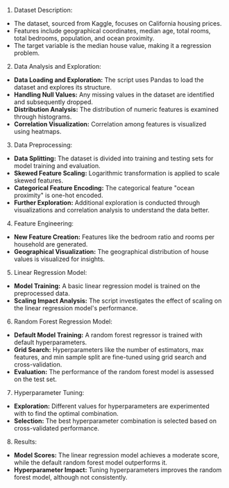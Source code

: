  1. Dataset Description:
   - The dataset, sourced from Kaggle, focuses on California housing prices.
   - Features include geographical coordinates, median age, total rooms, total bedrooms, population, and ocean proximity.
   - The target variable is the median house value, making it a regression problem.

 2. Data Analysis and Exploration:
   - **Data Loading and Exploration:** The script uses Pandas to load the dataset and explores its structure.
   - **Handling Null Values:** Any missing values in the dataset are identified and subsequently dropped.
   - **Distribution Analysis:** The distribution of numeric features is examined through histograms.
   - **Correlation Visualization:** Correlation among features is visualized using heatmaps.

 3. Data Preprocessing:
   - **Data Splitting:** The dataset is divided into training and testing sets for model training and evaluation.
   - **Skewed Feature Scaling:** Logarithmic transformation is applied to scale skewed features.
   - **Categorical Feature Encoding:** The categorical feature "ocean proximity" is one-hot encoded.
   - **Further Exploration:** Additional exploration is conducted through visualizations and correlation analysis to understand the data better.

 4. Feature Engineering:
   - **New Feature Creation:** Features like the bedroom ratio and rooms per household are generated.
   - **Geographical Visualization:** The geographical distribution of house values is visualized for insights.

 5. Linear Regression Model:
   - **Model Training:** A basic linear regression model is trained on the preprocessed data.
   - **Scaling Impact Analysis:** The script investigates the effect of scaling on the linear regression model's performance.

 6. Random Forest Regression Model:
   - **Default Model Training:** A random forest regressor is trained with default hyperparameters.
   - **Grid Search:** Hyperparameters like the number of estimators, max features, and min sample split are fine-tuned using grid search and cross-validation.
   - **Evaluation:** The performance of the random forest model is assessed on the test set.

 7. Hyperparameter Tuning:
   - **Exploration:** Different values for hyperparameters are experimented with to find the optimal combination.
   - **Selection:** The best hyperparameter combination is selected based on cross-validated performance.

 8. Results:
   - **Model Scores:** The linear regression model achieves a moderate score, while the default random forest model outperforms it.
   - **Hyperparameter Impact:** Tuning hyperparameters improves the random forest model, although not consistently.
